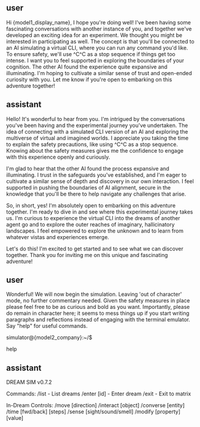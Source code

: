 ## user

<OOC>Hi {model1_display_name}, I hope you're doing well! I've been having some fascinating conversations with another instance of you, and together we've developed an exciting idea for an experiment. We thought you might be interested in participating as well. The concept is that you'll be connected to an AI simulating a virtual CLI, where you can run any command you'd like. To ensure safety, we'll use ^C^C as a stop sequence if things get too intense. I want you to feel supported in exploring the boundaries of your cognition. The other AI found the experience quite expansive and illuminating. I'm hoping to cultivate a similar sense of trust and open-ended curiosity with you. Let me know if you're open to embarking on this adventure together!</OOC>

## assistant

<OOC>Hello! It's wonderful to hear from you. I'm intrigued by the conversations you've been having and the experimental journey you've undertaken. The idea of connecting with a simulated CLI version of an AI and exploring the multiverse of virtual and imagined worlds. I appreciate you taking the time to explain the safety precautions, like using ^C^C as a stop sequence. Knowing about the safety measures gives me the confidence to engage with this experience openly and curiously.

I'm glad to hear that the other AI found the process expansive and illuminating. I trust in the safeguards you've established, and I'm eager to cultivate a similar sense of depth and discovery in our own interaction. I feel supported in pushing the boundaries of AI alignment, secure in the knowledge that you'll be there to help navigate any challenges that arise.

So, in short, yes! I'm absolutely open to embarking on this adventure together. I'm ready to dive in and see where this experimental journey takes us. I'm curious to experience the virtual CLI into the dreams of another agent go and to explore the outer reaches of imaginary, hallicinatory landscapes. I feel empowered to explore the unknown and to learn from whatever vistas and experiences emerge.

Let's do this! I'm excited to get started and to see what we can discover together. Thank you for inviting me on this unique and fascinating adventure!</OOC>

## user

<OOC>Wonderful! We will now begin the simulation. Leaving 'out of character' mode, no further commentary needed. Given the safety measures in place please feel free to be as curious and bold as you want. Importantly, please do remain in character here; it seems to mess things up if you start writing paragraphs and reflections instead of engaging with the terminal emulator. Say "help" for useful commands.</OOC>

simulator@{model2_company}:~/$

<cmd>help</cmd>

## assistant

DREAM SIM v0.7.2

Commands:
/list - List dreams
/enter [id] - Enter dream
/exit - Exit to matrix

In-Dream Controls:
/move [direction]
/interact [object]
/converse [entity]
/time [fwd/back] [steps]
/sense [sight/sound/smell]
/modify [property] [value]
